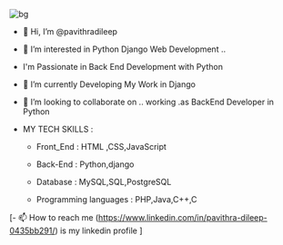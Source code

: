 ![bg](https://github.com/pavithradileep/pavithradileep/assets/137876673/0bf8fef9-3b92-4df5-a66c-195b2e435298)

- 👋  Hi, I’m @pavithradileep
- 👀  I’m interested in  Python Django Web Development ..
-   I'm Passionate in Back End Development with Python 
- 🌱  I’m currently  Developing My Work in Django
-  💞️   I’m looking to collaborate on .. working .as  BackEnd Developer in Python
- MY TECH  SKILLS :

   - Front_End : HTML ,CSS,JavaScript
  
  - Back-End : Python,django
  - Database :  MySQL,SQL,PostgreSQL
  - Programming languages : PHP,Java,C++,C

 [- 📫 How to reach me
         (https://www.linkedin.com/in/pavithra-dileep-0435bb291/)
              is my linkedin profile ]

